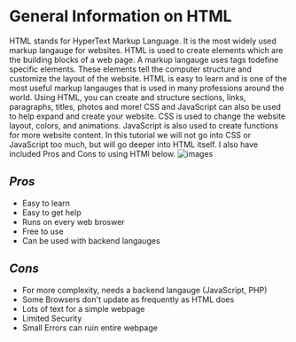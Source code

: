 # General Information on HTML

HTML stands for HyperText Markup Language. It is the most widely used markup langauge for websites. HTML is used to create elements which are the 
building blocks of a web page. A markup langauge uses tags todefine specific elements. These elements tell the computer structure and customize 
the layout of the website. HTML is easy to learn and is one of the most useful markup langauges that is used in many professions around the world. 
Using HTML, you can create and structure sections, links, paragraphs, titles, photos and more! CSS and JavaScript can also be used to help expand and 
create your website. CSS is used to change the website layout, colors, and animations. JavaScript is also used to create functions for more website content.
In this tutorial we will not go into CSS or JavaScript too much, but will go deeper into HTML itself. I also have included Pros and Cons to using HTMl below. ![images](https://user-images.githubusercontent.com/70455640/204411181-f64ea5c9-6b82-45ef-b704-5dbeeef90945.png)

## _Pros_

* Easy to learn
* Easy to get help
* Runs on every web broswer
* Free to use
* Can be used with backend langauges

## _Cons_

* For more complexity, needs a backend langauge (JavaScript, PHP)
* Some Browsers don't update as frequently as HTML does
* Lots of text for a simple webpage
* Limited Security
* Small Errors can ruin entire webpage







